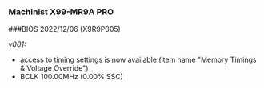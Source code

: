 ### Machinist X99-MR9A PRO
###BIOS 2022/12/06 (X9R9P005)

*v001:*
* access to timing settings is now available (item name "Memory Timings & Voltage Override")
* BCLK 100.00MHz (0.00% SSC)